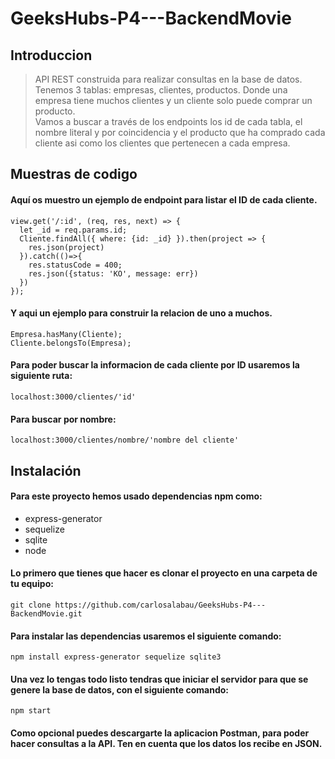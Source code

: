 # GeeksHubs-P4---BackendMovie

## Introduccion

> API REST construida para realizar consultas en la base de datos.  
Tenemos 3 tablas: empresas, clientes, productos. Donde una empresa tiene muchos clientes y un cliente solo puede comprar un producto.  
Vamos a buscar a través de los endpoints los id de cada tabla, el nombre literal y por coincidencia y el producto que ha comprado cada cliente asi como los clientes que pertenecen a cada empresa.


## Muestras de codigo

#### Aquí os muestro un ejemplo de endpoint para listar el ID de cada cliente.
~~~
view.get('/:id', (req, res, next) => {
  let _id = req.params.id;
  Cliente.findAll({ where: {id: _id} }).then(project => {
    res.json(project)
  }).catch(()=>{
    res.statusCode = 400;
    res.json({status: 'KO', message: err})
  })
});  
~~~  
#### Y aqui un ejemplo para construir la relacion de uno a muchos.
~~~
Empresa.hasMany(Cliente);
Cliente.belongsTo(Empresa);
~~~
#### Para poder buscar la informacion de cada cliente por ID usaremos la siguiente ruta:
~~~
localhost:3000/clientes/'id'
~~~
#### Para buscar por nombre:
~~~
localhost:3000/clientes/nombre/'nombre del cliente'
~~~


## Instalación

#### Para este proyecto hemos usado dependencias npm como:  
* express-generator
* sequelize
* sqlite
* node

#### Lo primero que tienes que hacer es clonar el proyecto en una carpeta de tu equipo:
~~~
git clone https://github.com/carlosalabau/GeeksHubs-P4---BackendMovie.git
~~~
####  Para instalar las dependencias usaremos el siguiente comando: 
~~~
npm install express-generator sequelize sqlite3  
~~~  
#### Una vez lo tengas todo listo tendras que iniciar el servidor para que se genere la base de datos, con el siguiente comando:
~~~
npm start
~~~
 #### Como opcional puedes descargarte la aplicacion **Postman**, para poder hacer consultas a la API. Ten en cuenta que los datos los recibe en JSON.